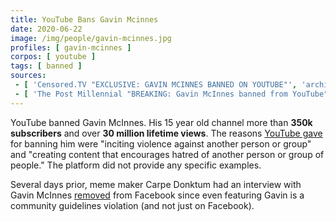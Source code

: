 ```yaml
---
title: YouTube Bans Gavin Mcinnes
date: 2020-06-22
image: /img/people/gavin-mcinnes.jpg
profiles: [ gavin-mcinnes ]
corpos: [ youtube ]
tags: [ banned ]
sources:
 - [ 'Censored.TV "EXCLUSIVE: GAVIN MCINNES BANNED ON YOUTUBE"', 'archive.is/f9iUG' ]
 - [ 'The Post Millennial "BREAKING: Gavin McInnes banned from YouTube" by Roberto Wakerell-Cruz (22 Jun 2020)', 'archive.is/ALjJ9' ]
---
```


YouTube banned Gavin McInnes. His 15 year old channel more than **350k
subscribers** and over **30 million lifetime views**. The reasons [YouTube
gave](http://archive.is/f9iUG#selection-789.67-789.240) for banning him were
"inciting violence against another person or group" and "creating content that
encourages hatred of another person or group of people." The platform did not
provide any specific examples.

Several days prior, meme maker Carpe Donktum had an interview with Gavin
McInnes [removed](http://archive.is/rCz2j) from Facebook since even featuring
Gavin is a community guidelines violation (and not just on Facebook).
